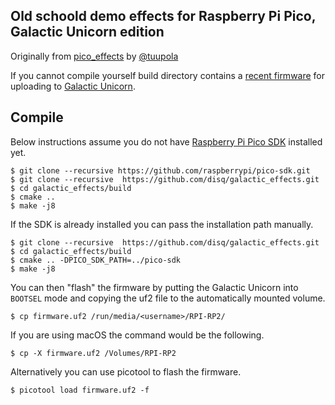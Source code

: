 ## Old schoold demo effects for Raspberry Pi Pico, Galactic Unicorn edition

Originally from [pico_effects](https://github.com/tuupola/pico_effects) by [@tuupola](https://github.com/tuupola)

If you cannot compile yourself build directory contains a [recent firmware](https://github.com/disq/galactic_effects/raw/master/build/firmware.uf2) for uploading to [Galactic Unicorn](https://shop.pimoroni.com/products/galactic-unicorn).

## Compile

Below instructions assume you do not have [Raspberry Pi Pico SDK](https://github.com/raspberrypi/pico-sdk) installed yet.

```
$ git clone --recursive https://github.com/raspberrypi/pico-sdk.git
$ git clone --recursive  https://github.com/disq/galactic_effects.git
$ cd galactic_effects/build
$ cmake ..
$ make -j8
```

If the SDK is already installed you can pass the installation path manually.

```
$ git clone --recursive  https://github.com/disq/galactic_effects.git
$ cd galactic_effects/build
$ cmake .. -DPICO_SDK_PATH=../pico-sdk
$ make -j8
```

You can then "flash" the firmware by putting the Galactic Unicorn into `BOOTSEL` mode and copying the uf2 file to the automatically mounted volume.

```
$ cp firmware.uf2 /run/media/<username>/RPI-RP2/
```

If you are using macOS the command would be the following.

```
$ cp -X firmware.uf2 /Volumes/RPI-RP2
```

Alternatively you can use picotool to flash the firmware.

```
$ picotool load firmware.uf2 -f
```
